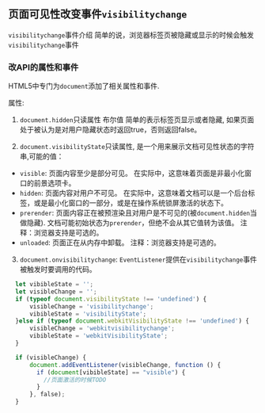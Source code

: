 ## 页面可见性改变事件`visibilitychange`

`visibilitychange`事件介绍 简单的说，浏览器标签页被隐藏或显示的时候会触发`visibilitychange`事件

### 改API的属性和事件

HTML5中专门为`document`添加了相关属性和事件.

属性:
1. `document.hidden`只读属性 布尔值 简单的表示标签页显示或者隐藏, 如果页面处于被认为是对用户隐藏状态时返回true，否则返回false。

2. `document.visibilityState`只读属性, 是一个用来展示文档可见性状态的字符串,可能的值：
  + `visible`: 页面内容至少是部分可见。 在实际中，这意味着页面是非最小化窗口的前景选项卡。
  + `hidden`: 页面内容对用户不可见。 在实际中，这意味着文档可以是一个后台标签，或是最小化窗口的一部分，或是在操作系统锁屏激活的状态下。
  + `prerender`: 页面内容正在被预渲染且对用户是不可见的(被`document.hidden`当做隐藏). 文档可能初始状态为`prerender`，但绝不会从其它值转为该值。 注释：浏览器支持是可选的。
  + `unloaded`: 页面正在从内存中卸载。 注释：浏览器支持是可选的。

3. `document.onvisibilitychange`: `EventListener`提供在`visibilitychange`事件被触发时要调用的代码。

```` javascript
  let vibibleState = '';
  let visibleChange = '';
  if (typeof document.visibilityState !== 'undefined') {
      visibleChange = 'visibilitychange';
      vibibleState = 'visibilityState';
  }else if (typeof document.webkitVisibilityState !== 'undefined') {
      visibleChange = 'webkitvisibilitychange';
      vibibleState = 'webkitVisibilityState';
  }

  if (visibleChange) {
      document.addEventListener(visibleChange, function () {
        if (document[vibibleState] == "visible") {
          //页面激活的时候TODO
        }
      }, false);
  }
````
